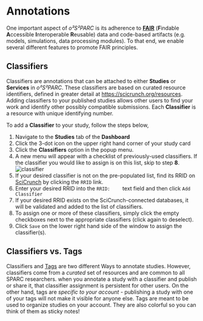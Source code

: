 # Annotations
One important aspect of *o²S²PARC* is its adherence to [**FAIR**](https://www.nature.com/articles/sdata201618) (**F**indable **A**ccessible **I**nteroperable **R**eusable) data and code-based artifacts (e.g. models, simulations, data processing modules). To that end, we enable several different features to promote FAIR principles. 

## Classifiers
Classifiers are annotations that can be attached to either **Studies** or **Services** in *o²S²PARC*. These classifiers are based on curated resource identifiers, defined in greater detail at https://scicrunch.org/resources. Adding classifiers to your published studies allows other users to find your work and identify other possibly compatible submissions. Each **Classifier** is a resource with unique identifying number. 

To add a **Classifier** to your study, follow the steps below,
1. Navigate to the **Studies** tab of the **Dashboard**
2. Click the  3-dot icon on the upper right hand corner of your study card
3. Click the **Classifiers** option in the popup menu.
4. A new menu will appear with a checklist of previously-used classifiers. If the classifier you would like to assign is on this list, skip to step **8**. 
![classifier](https://user-images.githubusercontent.com/33152403/102335522-54792c80-3f90-11eb-92f8-8ff0787ba46b.png)
5. If your desired classifier is not on the pre-populated list, find its RRID on [SciCrunch](https://scicrunch.org/resources) by clicking the ```RRID``` link.
6. Enter your desired RRID into the ```RRID:    ``` text field and then click ```Add Classifier```
7. If your desired RRID exists on the SciCrunch-connected databases, it will be validated and added to the list of classifiers.
8. To assign one or more of these classifiers, simply click the empty checkboxes next to the appropriate classifiers (click again to deselect).
9. Click ```Save``` on the lower right hand side of the window to  assign the classifier(s). 

## Classifiers vs. Tags
Classifiers and [Tags](/docs/platform_introduction/main_window_and_navigation/user_setup/profile.md) are two different Ways to annotate studies. However, classifiers come from a *curated* set of resources and are common to all SPARC researchers. when you annotate a study with a classifier and publish or share it, that classifier assignment is persistent for other users. On the other hand, tags are *specific to your account* - publishing a study with one of your tags will not make it visible for anyone else. Tags are meant to be used to organize studies on your account. They are also colorful so you can think of them as sticky notes!
